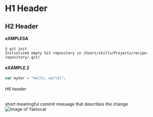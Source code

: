 # H1 Header
## H2 Header
#### eXMPLESA
```
$ git init
Initialized empty Git repository in /Users/skills/Projects/recipe-repository/.git/
```
#### eXAMPLE 2
``` javascript
var myVar = "Hello, world!";
```
###### H6 header
short meaningful commit message that describes the change
![Image of Yaktocat](https://octodex.github.com/images/yaktocat.png)



